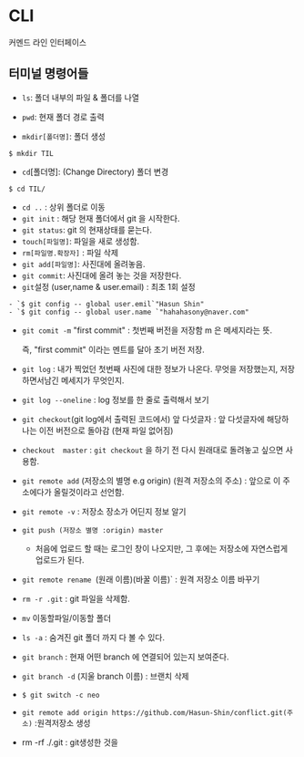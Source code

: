 # CLI

커멘드 라인 인터페이스



## 터미널 명령어들

- `ls`:  폴더 내부의 파일 & 폴더를 나열
- `pwd`: 현재 폴더 경로 출력

- `mkdir[폴더명]`: 폴더 생성

```shell
$ mkdir TIL
```

- `cd`[폴더명]: (Change Directory)  폴더 변경 

```shell
$ cd TIL/
```

- `cd ..` : 상위 폴더로 이동 
- `git init` : 해당 현재 폴더에서 git 을 시작한다. 
- `git status`:  git 의 현재상태를 묻는다.
- `touch[파일명]`: 파일을 새로 생성함. 
- `rm[파일명.확장자]` : 파일 삭제 
- `git add[파일명]`: 사진대에 올려놓음.  
- `git commit`: 사진대에 올려 놓는 것을 저장한다.
- `git`설정 (user,name & user.email) : 최초 1회 설정

``` shell
- `$ git config -- global user.emil`"Hasun Shin"
- `$ git config -- global user.name `"hahahasony@naver.com"
```

- `git comit -m` "first commit" : 첫번째 버전을 저장함 m 은 메세지라는 뜻.

  즉, "first commit" 이라는 멘트를 달아 초기 버전 저장. 

- `git log` : 내가 찍었던 첫번째 사진에 대한 정보가 나온다. 무엇을 저장했는지,  저장하면서남긴 메세지가 무엇인지. 

- `git log --oneline` :  log 정보를 한 줄로 출력해서 보기  

- `git checkout`(git log에서 출력된 코드에서)  앞 다섯글자  : 앞 다섯글자에 해당하나는 이전 버전으로 돌아감 (현재 파일 없어짐)

- `checkout  master` : `git checkout` 을 하기 전 다시 원래대로 돌려놓고 싶으면 사용함.

- `git remote add` (저장소의 별명 e.g origin) (원격 저장소의 주소) : 앞으로 이 주소에다가 올릴것이라고 선언함. 

- `git remote -v`  :  저장소 장소가 어딘지 정보 알기 

- `git push (저장소 별명 :origin) master` 
  
  - 처음에 업로드 할 때는 로그인 창이 나오지만, 그 후에는 저장소에 자연스럽게 업로드가 된다. 
  
- `git remote rename `(원래 이름)(바꿀 이름)` : 원격 저장소 이름 바꾸기

- `rm -r .git` : git 파일을 삭제함. 

- `mv`  이동할파일/이동할 폴더 

- `ls -a` : 숨겨진 git 폴더 까지 다 볼 수 있다. 

- `git branch` : 현재 어떤 branch 에 연결되어 있는지 보여준다. 

- `git branch -d` (지울 branch 이름) : 브랜치 삭제

- `$ git switch -c neo`

-  `git remote add origin https://github.com/Hasun-Shin/conflict.git(주소)` :원격저장소 생성 

- rm -rf ./.git : git생성한 것을 



